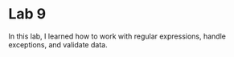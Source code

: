 # Lab 9
In this lab, I learned how to work with regular expressions, handle exceptions, and validate data.
